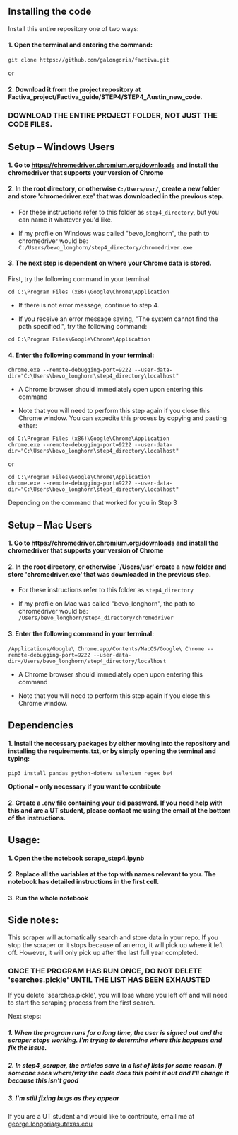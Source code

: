 ## Installing the code

Install this entire repository one of two ways:

#### 1. Open the terminal and entering the command:
 
```
git clone https://github.com/galongoria/factiva.git
```

or

#### 2. Download it from the project repository at Factiva_project/Factiva_guide/STEP4/STEP4_Austin_new_code.

### __DOWNLOAD THE ENTIRE PROJECT FOLDER, NOT JUST THE CODE FILES.__


## Setup – Windows Users

#### 1. Go to https://chromedriver.chromium.org/downloads and install the chromedriver that supports your version of Chrome

#### 2. In the root directory, or otherwise `C:/Users/usr/`, create a new folder and store 'chromedriver.exe' that was downloaded in the previous step.

* For these instructions refer to this folder as `step4_directory`, but you can name it whatever you'd like.

* If my profile on Windows was called "bevo_longhorn", the path to chromedriver would be: `C:/Users/bevo_longhorn/step4_directory/chromedriver.exe`

#### 3. The next step is dependent on where your Chrome data is stored. 

First, try the following command in your terminal:

```
cd C:\Program Files (x86)\Google\Chrome\Application
```

* If there is not error message, continue to step 4.

* If you receive an error message saying, "The system cannot find the path specified.", try the following command:
                
```
cd C:\Program Files\Google\Chrome\Application
```

#### 4. Enter the following command in your terminal:

```
chrome.exe --remote-debugging-port=9222 --user-data-dir="C:\Users\bevo_longhorn\step4_directory\localhost"

```

* A Chrome browser should immediately open upon entering this command

* Note that you will need to perform this step again if you close this Chrome window. You can expedite this process by copying and pasting either:

```
cd C:\Program Files (x86)\Google\Chrome\Application
chrome.exe --remote-debugging-port=9222 --user-data-dir="C:\Users\bevo_longhorn\step4_directory\localhost"
```

or

```
cd C:\Program Files\Google\Chrome\Application
chrome.exe --remote-debugging-port=9222 --user-data-dir="C:\Users\bevo_longhorn\step4_directory\localhost"
```

Depending on the command that worked for you in Step 3

## Setup – Mac Users

#### 1. Go to https://chromedriver.chromium.org/downloads and install the chromedriver that supports your version of Chrome

#### 2. In the root directory, or otherwise `/Users/usr' create a new folder and store 'chromedriver.exe' that was downloaded in the previous step.

* For these instructions refer to this folder as `step4_directory`

* If my profile on Mac was called "bevo_longhorn", the path to chromedriver would be: `/Users/bevo_longhorn/step4_directory/chromedriver`

#### 3. Enter the following command in your terminal:

```
/Applications/Google\ Chrome.app/Contents/MacOS/Google\ Chrome --remote-debugging-port=9222 --user-data-dir=/Users/bevo_longhorn/step4_directory/localhost

```

* A Chrome browser should immediately open upon entering this command

* Note that you will need to perform this step again if you close this Chrome window. 


## Dependencies

#### 1. Install the necessary packages by either moving into the repository and installing the requirements.txt, or by simply opening the terminal and typing:

```
pip3 install pandas python-dotenv selenium regex bs4
```

__Optional – only necessary if you want to contribute__

#### 2. Create a .env file containing your eid password. If you need help with this and are a UT student, please contact me using the email at the bottom of the instructions.

## Usage:

#### 1. Open the the notebook scrape_step4.ipynb

#### 2. Replace all the variables at the top with names relevant to you. The notebook has detailed instructions in the first cell.

#### 3. Run the whole notebook

## Side notes:

This scraper will automatically search and store data in your repo. If you stop the scraper or it stops because of an error, it will pick up where it left off. However, it will only pick up after the last full year completed.


### __ONCE THE PROGRAM HAS RUN ONCE, DO NOT DELETE 'searches.pickle' UNTIL THE LIST HAS BEEN EXHAUSTED__ ###

If you delete 'searches.pickle', you will lose where you left off and will need to start the scraping process from the first search.


Next steps:

##### 1. When the program runs for a long time, the user is signed out and the scraper stops working. I'm trying to determine where this happens and fix the issue.
##### 2. In step4_scraper, the articles save in a list of lists for some reason. If someone sees where/why the code does this point it out and I'll change it because this isn't good
##### 3. I'm still fixing bugs as they appear

If you are a UT student and would like to contribute, email me at george.longoria@utexas.edu
